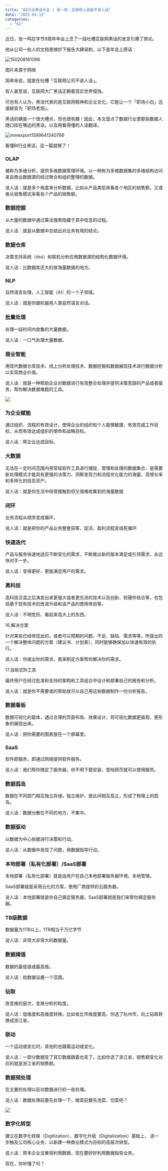 ```yaml
---
title: "BI行业黑话大全 | 张一鸣：互联网人就是不说人话"
date: "2021-04-15"
categories: 
  - "02"
---
```


近日，张一鸣在字节9周年年会上念了一段吐槽互联网黑话的发言引爆了舆论。

他从公司一些人的文档里摘抄下报告大肆讽刺，以下是年会上原话：

![150208161098](images/150208161098.png)

图片来源于网络

简单来说，就是在吐槽「互联网公司不说人话」。

有人甚至说，互联网大厂黑话正朝着现实世界侵蚀。

可也有人认为，黑话代表的是互联网精神和企业文化，它能让一个「职场小白」迅速蜕变为「职场老炮」。

黑话的确是一个很大槽点，但也很有趣！因此，本文盘点了数据行业里那些数据人随口挂在嘴边的黑话，以及用看得懂的人话翻译。

![mmexport1599641340766](images/mmexport1599641340766.jpeg)

看懂BI行业黑话，这一篇就够了！

### OLAP

被称为多维分析，提供多维数据管理环境。以一种称为多维数据集的多维结构访问来自商业数据源的经过聚合和组织整理的数据。

说人话：就是多个角度来分析数据，比如从产品类型来看各个地区的销售额，又或者从销售模式来看各个产品的销售额。

### 数据挖掘

从大量的数据中通过算法搜索隐藏于其中信息的过程。

说人话：就是从数据中总结出对业务有用的结论。

### 数据仓库

决策支持系统（dss）和联机分析应用数据源的结构化数据环境。

说人话：比数据库还大的放海量数据的地方。

### NLP

自然语言处理，人工智能（AI）的一个子领域。

说人话：就是你跟机器用人类自然语言对话。

### 批量处理

处理一段时间内收集的大量数据。

说人话：一口气处理大量数据。

### 商业智能

用现代数据仓库技术、线上分析处理技术、数据挖掘和数据展现技术进行数据分析以实现商业价值。

说人话：就是一种帮助企业对数据进行有效整合处理并提供决策思路的产品或者服务，帮你解决数据难题的工具。

![](images/word-image-4.gif)

### 为企业赋能

通过组织、流程的有效设计，使得企业的组织和个人能够敏捷、有效完成工作目标，从而有效达成组织的使命和战略目标。

说人话：帮企业达成目标。

### 大数据

无法在一定时间范围内用常规软件工具进行捕捉、管理和处理的数据集合，是需要新处理模式才能具有更强的决策力、洞察发现力和流程优化能力的海量、高增长率和多样化的信息资产。

说人话：就是你生活中经常接触到但又很难收集到的海量数据

### 闭环

业务流程从顺序变成循环。

说人话：就是把你的产品业务整套获客、促活、盈利流程变成死循环

### 快速迭代

产品与服务快速地适应不断变化的需求，不断推出新的版本满足或引领需求，永远快对手一步。

说人话：变得更好，更能满足用户的需求。

### 黑科技

高科技泛滥之后演变出来更强大或者更先进的技术以及创新、软硬件结合等，也包括基于现有技术的改进升级和该产品的使用体验等。

说人话：不明觉厉、看起来高大上的东西。

16.解决方案

针对某些已经体现出的，或者可以预期的问题、不足、缺陷、需求等等，所提出的一个解决整体问题的方案（建议书、计划表），同时能够确保加以快速有效的执行。

说人话：你提出你的需求，我来制定方案帮你解决你的需求。

17.自助式BI工具

最终用户在经过批准和支持的架构和工具组合中设计和部署自己的报告和分析。

说人话：就是你不需要谁的帮助就可以自己用这些数据制作一份分析报告。

### 数据看板

数据可视化的载体，通过合理的页面布局、效果设计，将可视化数据更直观、更形象的展现出来。

说人话：把你需要的图表放在一个屏幕里。

### SaaS

软件即服务，即通过网络提供软件服务。

说人话：我们帮你搞定了服务器，你不用下载安装，登陆网页就可以使用服务。

### 数据孤岛

数据在不同部门相互独立存储，独立维护，彼此间相互孤立，形成了物理上的孤岛。

说人话：数据分散在不同的地方，不集中。

### 数据驱动

以数据为中心依据进行决策和行动。

说人话：从数据中发现了问题，用数据指导行动。

### 本地部署（私有化部署）/SaaS部署

本地部署（私有化部署）就是由用户在自己本地部署服务器环境，本地管理。

SaaS部署就是采用云化的方案，使用厂商提供的云服务器。

说人话：本地部署就是你自己搞定服务器，SaaS部署就是我们来帮你搞定服务器。

### TB级数据

数据量为1TB以上，1TB相当于万亿字节

说人话：非常大非常大的数据量。

### 数据阈值

数据的最低值或最高值。

说人话：给数据设置一个范围。

### 钻取

改变维的层次，变换分析的粒度。

说人话：低维度和高维度转换。比如省比市维度要高，你选了杭州市，向上钻取转换成浙江省。

### 联动

一个运动或变化时，其他的也跟着运动或变化。

说人话：一部分数据变了其它数据跟着也变了。比如你选了浙江省，销售额变化对应的就是浙江省的销售额。

### 数据预处理

在主要的处理以前对数据进行的一些处理。

说人话：数据处理前要先处理一下，做菜前要先洗菜、切菜吧？

![](images/word-image-25.png)

### 数字化转型

建立在数字化转换（Digitization）、数字化升级（Digitalization）基础上， 进一步触及公司核心业务，以新建一种商业模式为目标的高层次转型。

说人话：原本企业没重视利用数据，现在要好好利用数据指导业务。

现在，你听懂了吗？
